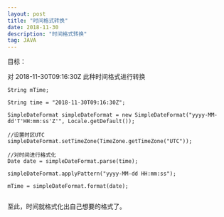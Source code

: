 ```yaml
---
layout: post
title: "时间格式转换"
date: 2018-11-30
description: "时间格式转换"
tag: JAVA 
---   
```


目标：

对 2018-11-30T09:16:30Z 此种时间格式进行转换

```
String mTime;

String time = "2018-11-30T09:16:30Z";

SimpleDateFormat simpleDateFormat = new SimpleDateFormat("yyyy-MM-dd'T'HH:mm:ss'Z'", Locale.getDefault());

//设置时区UTC       
simpleDateFormat.setTimeZone(TimeZone.getTimeZone("UTC"));

//对时间进行格式化
Date date = simpleDateFormat.parse(time);

simpleDateFormat.applyPattern("yyyy-MM-dd HH:mm:ss");

mTime = simpleDateFormat.format(date);


```
至此，时间就格式化出自己想要的格式了。

